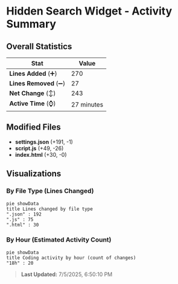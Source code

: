 # Hidden Search Widget - Activity Summary 

## Overall Statistics

| Stat                   | Value                                                             |
| ---------------------- | ----------------------------------------------------------------- |
| **Lines Added** (➕)   | 270                                          |
| **Lines Removed** (➖) | 27                                        |
| **Net Change** (↕)    | 243                |
| **Active Time** (⌚)   | 27 minutes |


## Modified Files
- **settings.json** (+191, -1)
- **script.js** (+49, -26)
- **index.html** (+30, -0)

## Visualizations

### By File Type (Lines Changed)

```mermaid
pie showData
title Lines changed by file type
".json" : 192
".js" : 75
".html" : 30
```

### By Hour (Estimated Activity Count)

```mermaid
pie showData
title Coding activity by hour (count of changes)
"18h" : 20
```


> **Last Updated:** 7/5/2025, 6:50:10 PM